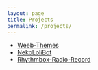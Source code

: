 ```yaml
---
layout: page
title: Projects
permalink: /projects/
---
```


- [Weeb-Themes](http://jurassicplayer.github.io/Weeb-Themes)
- [NekoLoliBot](http://jurassicplayer.github.io/NekoLoliBot)
- [Rhythmbox-Radio-Record](http://jurassicplayer.github.io/rhythmbox-radio-record)
